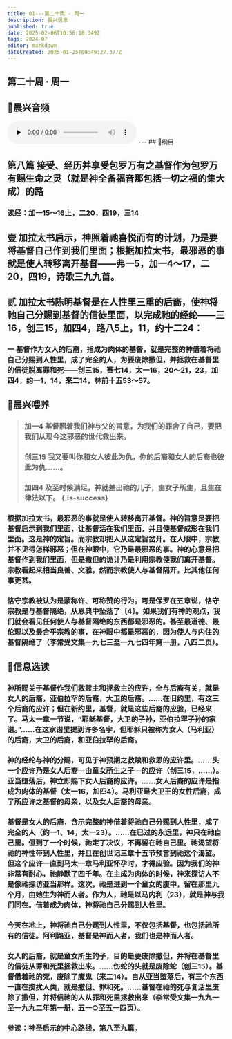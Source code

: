```yaml
---
title: 01---第二十周 · 周一
description: 晨兴信息
published: true
date: 2025-02-06T10:56:18.349Z
tags: 2024-07
editor: markdown
dateCreated: 2025-01-25T09:49:27.377Z
---
```


## 第二十周 · 周一

## 🎵晨兴音频
<audio id="audio" controls="" preload="none">
      <source id="mp3" src="/2024-07/week20/week20day1.mp3">
</audio>
---
## 📖纲目

## 第八篇    接受、经历并享受包罗万有之基督作为包罗万有赐生命之灵（就是神全备福音那包括一切之福的集大成）的路

### 读经：加一15～16上，二20，四19，三14

## 壹	加拉太书启示，神照着祂喜悦而有的计划，乃是要将基督自己作到我们里面；根据加拉太书，最邪恶的事就是使人转移离开基督——弗一5，加一4～17，二20，四19，诗歌三九九首。

## 贰	加拉太书陈明基督是在人性里三重的后裔，使神将祂自己分赐到基督的信徒里面，以完成祂的经纶——三16，创三15，加四4，路八5上，11，约十二24：

### 一	基督作为女人的后裔，指成为肉体的基督，就是完整的神借着将祂自己分赐到人性里，成了完全的人，为要废除撒但，并拯救在基督里的信徒脱离罪和死——创三15，赛七14，太一16，20～21，23，加四4，约一1，14，来二14，林前十五53～57。

## 📖晨兴喂养

>### **加一4**    **基督照着我们神与父的旨意，为我们的罪舍了自己，要把我们从现今这邪恶的世代救出来。**
>
>### **创三15**    **我又要叫你和女人彼此为仇，你的后裔和女人的后裔也彼此为仇……。**
>
>### **加四4**    **及至时候满足，神就差出祂的儿子，由女子所生，且生在律法以下。** {.is-success}

### 根据加拉太书，最邪恶的事就是使人转移离开基督。神的旨意是要把基督启示到我们里面，让基督活在我们里面，并且使基督成形在我们里面。这是神的定旨。而宗教却把人从这定旨岔开。在人眼中，宗教并不见得怎样邪恶；但在神眼中，它乃是最邪恶的事。神的心意是把基督作到我们里面，但是撒但的诡计乃是利用宗教使我们离开基督。宗教看起来相当良善、文雅，然而宗教使人与基督隔开，比其他任何事更甚。

### 恪守宗教被认为是蒙称许、可称赞的行为。可是保罗在五章说，恪守宗教是与基督隔绝，从恩典中坠落了〔4〕。如果我们有神的观点，我们就会看见任何使人与基督隔绝的东西都是邪恶的。甚至最道德、最伦理以及最合乎宗教的事，在神眼中都是邪恶的，因为使人与内住的基督隔绝了（李常受文集一九七三至一九七四年第一册，八四二页）。

## 📖信息选读

### 神所赐关于基督作我们救赎主和拯救主的应许，全与后裔有关，就是女人的后裔，亚伯拉罕的后裔，大卫的后裔。……在旧约里，有这三个后裔的应许；但在新约里，基督，就是这些后裔的应验，已经来了。马太一章一节说，“耶稣基督，大卫的子孙，亚伯拉罕子孙的家谱。”……在这家谱里提到许多名字，但耶稣只被称为女人（马利亚）的后裔，大卫的后裔，和亚伯拉罕的后裔。

### 神的经纶与神的分赐，可见于神预期之救赎和救恩的应许里。……头一个应许乃是女人后裔—由童女所生之子—的应许（创三15，……）。亚当堕落后，神立即赐下女人后裔的应许。……女人后裔的应许是指成为肉体的基督（太一16，加四4）。马利亚是大卫王的女性后裔，成了所应许之基督的母亲，以及女人后裔的母亲。

### 基督是女人的后裔，含示完整的神借着将祂自己分赐到人性里，成了完全的人（约一1、14，太一23）。……在已过的永远里，神只在祂自己里。但到了一个时候，祂定了决议，不再留在祂自己里。祂渴望将祂的神性带到人性里，并且在创世记三章十五节预言到祂这个渴望。但这个应许一直到马太一章马利亚怀孕时，才得应验。因为我们的神非常有耐心，祂静默了四千年。在主成为肉体的时候，神来探访人不是像祂探访亚当那样。这次，祂是进到一个童女的腹中，留在那里九个月，由她生为神而人者。作为人，祂是以马内利（23），就是神与我们同在。借着成为肉体，神将祂自己分赐到人性里。

### 今天在地上，神将祂自己分赐到人性里，不仅包括基督，也包括祂所有的信徒。阿利路亚，基督是神而人者，我们也是神而人者。

### 女人的后裔，就是童女所生的子，目的是要废除撒但，并将在基督里的信徒从罪和死里拯救出来。……伤蛇的头就是废除蛇（创三15）。基督借着祂的死，废除了魔鬼（来二14）。自从亚当堕落后，有三个东西一直在搅扰人类，就是撒但、罪和死。……基督在祂的死与复活里废除了撒但，并将信祂的人从罪和死里拯救出来（李常受文集一九九一至一九九二年第一册，五一○至五一四页）。

### 参读：神圣启示的中心路线，第八至九篇。
<!-- Google tag (gtag.js) -->
<script async src="https://www.googletagmanager.com/gtag/js?id=G-1P8709Z16T"></script>
<script>
  window.dataLayer = window.dataLayer || [];
  function gtag(){dataLayer.push(arguments);}
  gtag('js', new Date());

  gtag('config', 'G-1P8709Z16T');
</script>